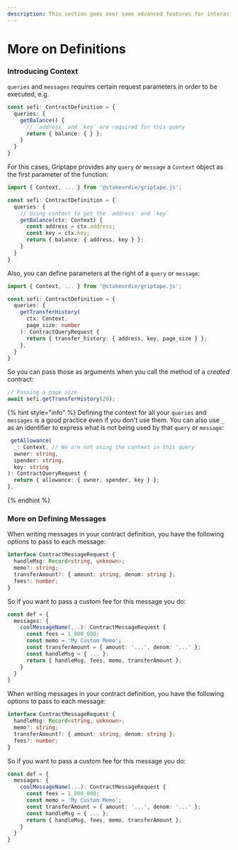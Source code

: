 ```yaml
---
description: This section goes over some advanced features for interacting with contracts.
---
```


# More on Definitions

### Introducing Context

`queries` and `messages` requires certain request parameters in order to be executed, e.g.

```typescript
const sefi: ContractDefinition = {
  queries: {
    getBalance() {
      // `address` and `key` are required for this query
      return { balance: { } };
    }
  }
}
```

For this cases, Griptape provides any `query` or `message` a `Context` object as the first parameter of the function:

```typescript
import { Context, ... } from '@stakeordie/griptape.js';

const sefi: ContractDefinition = {
  queries: {
    // Using context to get the `address` and `key`
    getBalance(ctx: Context) {
      const address = ctx.address;
      const key = ctx.key;
      return { balance: { address, key } };
    }
  }
}
```

Also, you can define parameters at the right of a `query` or `message`:

```typescript
import { Context, ... } from '@stakeordie/griptape.js';

const sefi: ContractDefinition = {
  queries: {
    getTransferHistory(
      ctx: Context,
      page_size: number
    ): ContractQueryRequest {
      return { transfer_history: { address, key, page_size } };
    },
  }
}
```

So you can pass those as arguments when you call the method of a _created_ contract:

```typescript
// Passing a page size
await sefi.getTransferHistory(20);
```

{% hint style="info" %}
Defining the context for all your `queries` and `messages` is a good practice even if you don't use them. You can also use `_` as an identifier to express what is not being used by that `query` or `message`:

```typescript
 getAllowance(
  _: Context, // We are not using the context in this query
  owner: string,
  spender: string,
  key: string
): ContractQueryRequest {
  return { allowance: { owner, spender, key } };
},
```
{% endhint %}

### More on Defining Messages

When writing messages in your contract definition, you have the following options to pass to each message:

```typescript
interface ContractMessageRequest {
  handleMsg: Record<string, unknown>;
  memo?: string;
  transferAmount?: { amount: string, denom: string };
  fees?: number;
}
```

So if you want to pass a custom fee for this message you do:

```typescript
const def = {
  messages: {
    coolMessageName(...): ContractMessageRequest {
      const fees = 1_000_000;
      const memo = 'My Custom Memo';
      const transferAmount = { amount: '...', denom: '...' };
      const handleMsg = { ... };
      return { handleMsg, fees, memo, transferAmount };
    }
  }
}
```



When writing messages in your contract definition, you have the following options to pass to each message:

```typescript
interface ContractMessageRequest {
  handleMsg: Record<string, unknown>;
  memo?: string;
  transferAmount?: { amount: string, denom: string };
  fees?: number;
}
```

So if you want to pass a custom fee for this message you do:

```typescript
const def = {
  messages: {
    coolMessageName(...): ContractMessageRequest {
      const fees = 1_000_000;
      const memo = 'My Custom Memo';
      const transferAmount = { amount: '...', denom: '...' };
      const handleMsg = { ... };
      return { handleMsg, fees, memo, transferAmount };
    }
  }
}
```
